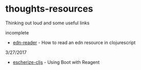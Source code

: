 # thoughts-resources
Thinking out loud and some useful links

incomplete
- [edn-reader](https://github.com/laforge49/thoughts-resources/blob/master/edn-reader/README.md) -
How to read an edn resource in clojurescript

3/27/2017
- [escherize-cljs](https://github.com/laforge49/thoughts-resources/blob/master/escherize-cljs/README.md) -
Using Boot with Reagent
